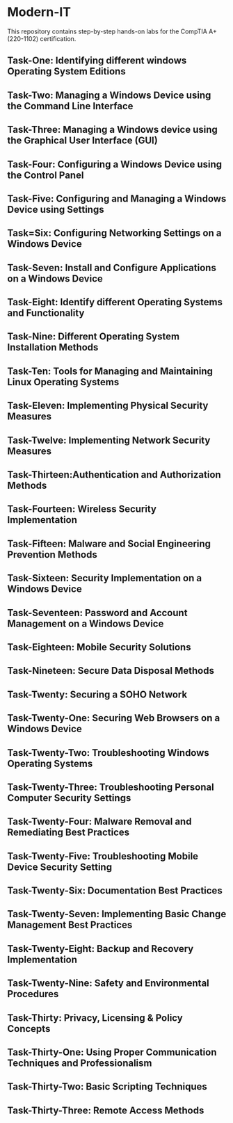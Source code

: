 # Modern-IT
This repository contains step-by-step hands-on labs for the CompTIA A+ (220-1102) certification.

## Task-One: Identifying different windows Operating System Editions
## Task-Two: Managing a Windows Device using the Command Line Interface
## Task-Three: Managing a Windows device using the Graphical User Interface (GUI)
## Task-Four: Configuring a Windows Device using the Control Panel
## Task-Five: Configuring and Managing a Windows Device using Settings
## Task=Six: Configuring Networking Settings on a Windows Device
## Task-Seven: Install and Configure Applications on a Windows Device
## Task-Eight: Identify different Operating Systems and Functionality
## Task-Nine: Different Operating System Installation Methods
## Task-Ten: Tools for Managing and Maintaining Linux Operating Systems
## Task-Eleven: Implementing Physical Security Measures
## Task-Twelve: Implementing Network Security Measures
## Task-Thirteen:Authentication and Authorization Methods
## Task-Fourteen: Wireless Security Implementation
## Task-Fifteen: Malware and Social Engineering Prevention Methods
## Task-Sixteen: Security Implementation on a Windows Device
## Task-Seventeen: Password and Account Management on a Windows Device
## Task-Eighteen: Mobile Security Solutions
## Task-Nineteen: Secure Data Disposal Methods
## Task-Twenty: Securing a SOHO Network
## Task-Twenty-One: Securing Web Browsers on a Windows Device
## Task-Twenty-Two: Troubleshooting Windows Operating Systems
## Task-Twenty-Three: Troubleshooting Personal Computer Security Settings
## Task-Twenty-Four: Malware Removal and Remediating Best Practices
## Task-Twenty-Five: Troubleshooting Mobile Device Security Setting
## Task-Twenty-Six: Documentation Best Practices
## Task-Twenty-Seven: Implementing Basic Change Management Best Practices
## Task-Twenty-Eight: Backup and Recovery Implementation
## Task-Twenty-Nine: Safety and Environmental Procedures
## Task-Thirty: Privacy, Licensing & Policy Concepts
## Task-Thirty-One: Using Proper Communication Techniques and Professionalism
## Task-Thirty-Two: Basic Scripting Techniques
## Task-Thirty-Three: Remote Access Methods

